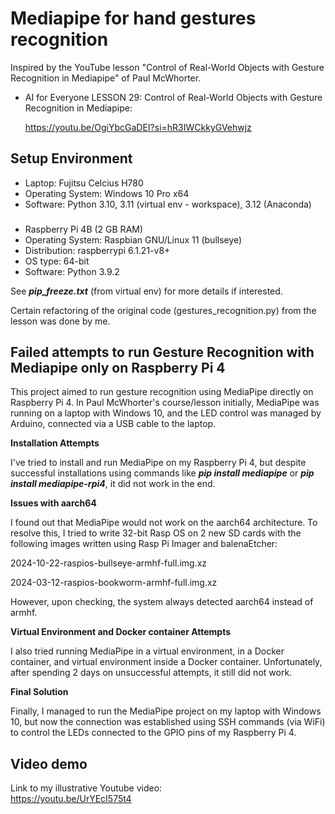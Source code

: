 # Mediapipe for hand gestures recognition
Inspired by the YouTube lesson "Control of Real-World Objects with Gesture Recognition in Mediapipe" of Paul McWhorter.

* AI for Everyone LESSON 29: Control of Real-World Objects with Gesture Recognition in Mediapipe:

  <https://youtu.be/OgiYbcGaDEI?si=hR3IWCkkyGVehwjz>

##

## Setup Environment
* Laptop: Fujitsu Celcius H780
* Operating System: Windows 10 Pro x64
* Software: Python 3.10, 3.11 (virtual env - workspace), 3.12 (Anaconda)
###
* Raspberry Pi 4B (2 GB RAM)
* Operating System: Raspbian GNU/Linux 11 (bullseye)
* Distribution: raspberrypi 6.1.21-v8+
* OS type: 64-bit
* Software: Python 3.9.2

See **_pip_freeze.txt_** (from virtual env) for more details if interested.

Certain refactoring of the original code (gestures_recognition.py) from the lesson was done by me.

## Failed attempts to run Gesture Recognition with Mediapipe only on Raspberry Pi 4
This project aimed to run gesture recognition using MediaPipe directly on Raspberry Pi 4. In Paul McWhorter's course/lesson initially, MediaPipe was running on a laptop with Windows 10, and the LED control was managed by Arduino, connected via a USB cable to the laptop.

**Installation Attempts**

I've tried to install and run MediaPipe on my Raspberry Pi 4, but despite successful installations using commands like _**pip install mediapipe**_ or _**pip install mediapipe-rpi4**_, it did not work in the end.

**Issues with aarch64**

I found out that MediaPipe would not work on the aarch64 architecture. To resolve this, I tried to write 32-bit Rasp OS on 2 new SD cards with the following images written using Rasp Pi Imager and balenaEtcher:

2024-10-22-raspios-bullseye-armhf-full.img.xz

2024-03-12-raspios-bookworm-armhf-full.img.xz

However, upon checking, the system always detected aarch64 instead of armhf.

**Virtual Environment and Docker container Attempts**

I also tried running MediaPipe in a virtual environment, in a Docker container, and virtual environment inside a Docker container. Unfortunately, after spending 2 days on unsuccessful attempts, it still did not work.

**Final Solution**

Finally, I managed to run the MediaPipe project on my laptop with Windows 10, but now the connection was established using SSH commands (via WiFi) to control the LEDs connected to the GPIO pins of my Raspberry Pi 4.
  
  
## Video demo
Link to my illustrative Youtube video:  
https://youtu.be/UrYEcI575t4
